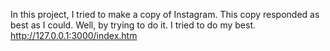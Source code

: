 In this project, I tried to make a copy of Instagram. This copy responded as best as I could. Well, by trying to do it. I tried to do my best.  
http://127.0.0.1:3000/index.htm
